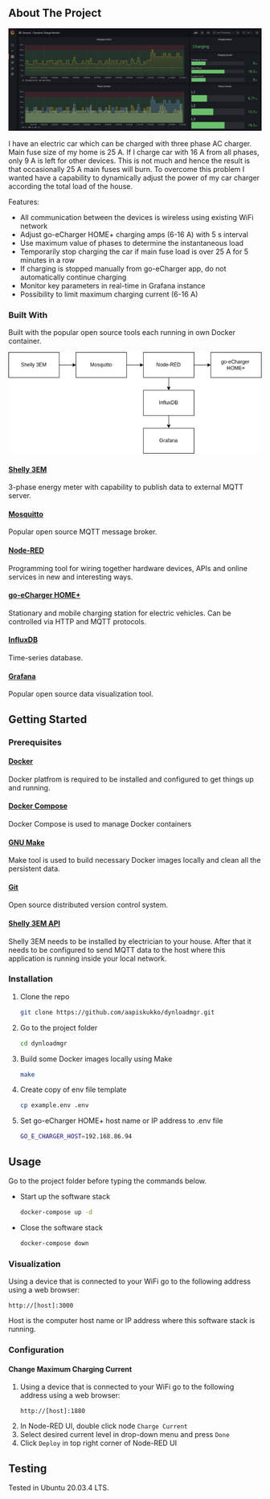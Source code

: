 ## About The Project
![Alt text](doc/grafana.png "Grafana")

I have an electric car which can be charged with three phase AC charger. Main fuse size of my home is 25 A. If I charge car with 16 A from all phases, only 9 A is left for other devices. This is not much and hence the result is that occasionally 25 A main fuses will burn. To overcome this problem I wanted have a capability to dynamically adjust the power of my car charger according the total load of the house.

Features:

* All communication between the devices is wireless using existing WiFi network  
* Adjust go-eCharger HOME+ charging amps (6-16 A) with 5 s interval
* Use maximum value of phases to determine the instantaneous load
* Temporarily stop charging the car if main fuse load is over 25 A for 5 minutes in a row
* If charging is stopped manually from go-eCharger app, do not automatically continue charging
* Monitor key parameters in real-time in Grafana instance
* Possibility to limit maximum charging current (6-16 A)

### Built With
Built with the popular open source tools each running in own Docker container.

![Alt text](doc/arch.png "Architecture")

#### [Shelly 3EM](https://shelly.cloud)
3-phase energy meter with capability to publish data to external MQTT server.

#### [Mosquitto](https://mosquitto.org)
Popular open source MQTT message broker.

#### [Node-RED](https://nodered.org)
Programming tool for wiring together hardware devices, APIs and online services in new and interesting ways.

#### [go-eCharger HOME+](https://go-e.co)
Stationary and mobile charging station for electric vehicles. Can be controlled via HTTP and MQTT protocols.

#### [InfluxDB](https://www.influxdata.com)
Time-series database.

#### [Grafana](https://grafana.com)
Popular open source data visualization tool.

## Getting Started

### Prerequisites

#### [Docker](https://docker.com)
Docker platfrom is required to be installed and configured to get things up and running.

#### [Docker Compose](https://docs.docker.com/compose/)
Docker Compose is used to manage Docker containers

#### [GNU Make](https://www.gnu.org/software/make/)
Make tool is used to build necessary Docker images locally and clean all the persistent data.

#### [Git](https://git-scm.com)
Open source distributed version control system.

#### [Shelly 3EM API](https://shelly-api-docs.shelly.cloud/gen1/#shelly-family-overview)
Shelly 3EM needs to be installed by electrician to your house. After that it needs to be configured to send MQTT data to the host where this application is running inside your local network. 

### Installation

1. Clone the repo
    ```sh
    git clone https://github.com/aapiskukko/dynloadmgr.git
    ```
2. Go to the project folder
    ```sh
    cd dynloadmgr
    ```
3. Build some Docker images locally using Make
    ```sh
    make
    ```
4. Create copy of env file template
    ```sh
    cp example.env .env
    ```
5. Set go-eCharger HOME+ host name or IP address to .env file
    ```sh
    GO_E_CHARGER_HOST=192.168.86.94
    ```

## Usage

Go to the project folder before typing the commands below.

* Start up the software stack
    ```sh
    docker-compose up -d
    ```
* Close the software stack
    ```sh
    docker-compose down
    ```
    
### Visualization

Using a device that is connected to your WiFi go to the following address using a web browser:
```
http://[host]:3000
```
Host is the computer host name or IP address where this software stack is running.

### Configuration

#### Change Maximum Charging Current 
1. Using a device that is connected to your WiFi go to the following address using a web browser:
    ```
    http://[host]:1880
    ```
2. In Node-RED UI, double click node `Charge Current`
3. Select desired current level in drop-down menu and press `Done`
4. Click `Deploy` in top right corner of Node-RED UI

## Testing

Tested in Ubuntu 20.03.4 LTS.
